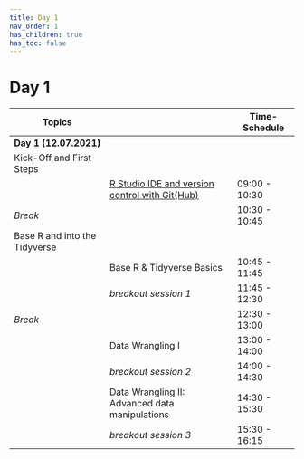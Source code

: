 ```yaml
---
title: Day 1
nav_order: 1
has_children: true
has_toc: false
---
```


# Day 1

| **Topics**                            |                                                | **Time-Schedule** |
|---------------------------------------|------------------------------------------------|-------------------|
| **Day 1 (12.07.2021)**                |                                                |                   |
| Kick-Off and First Steps              |                                                |                   |
|                                       | [R Studio IDE and version control with Git(Hub)](https://m-freitag.github.io/intro-r-polsci/Intro_Rst_Git/)  | 09:00 - 10:30     |
| *Break*                               |                                                | 10:30 - 10:45     |
| Base R and into the Tidyverse         |                                                |                   |
|                                       | Base R & Tidyverse Basics                      | 10:45 - 11:45     |
|                                       | *breakout session 1*                           | 11:45 - 12:30     |
| *Break*                               |                                                | 12:30 - 13:00     |
|                                       | Data Wrangling I                               | 13:00 - 14:00     |
|                                       | *breakout session 2*                           | 14:00 - 14:30     |
|                                       | Data Wrangling II: Advanced data manipulations | 14:30 - 15:30     |
|                                       | *breakout session 3*                           | 15:30 - 16:15     |